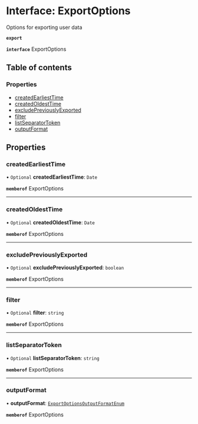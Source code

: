 # Interface: ExportOptions

Options for exporting user data

**`export`**

**`interface`** ExportOptions

## Table of contents

### Properties

- [createdEarliestTime](ExportOptions.md#createdearliesttime)
- [createdOldestTime](ExportOptions.md#createdoldesttime)
- [excludePreviouslyExported](ExportOptions.md#excludepreviouslyexported)
- [filter](ExportOptions.md#filter)
- [listSeparatorToken](ExportOptions.md#listseparatortoken)
- [outputFormat](ExportOptions.md#outputformat)

## Properties

### <a id="createdearliesttime" name="createdearliesttime"></a> createdEarliestTime

• `Optional` **createdEarliestTime**: `Date`

**`memberof`** ExportOptions

___

### <a id="createdoldesttime" name="createdoldesttime"></a> createdOldestTime

• `Optional` **createdOldestTime**: `Date`

**`memberof`** ExportOptions

___

### <a id="excludepreviouslyexported" name="excludepreviouslyexported"></a> excludePreviouslyExported

• `Optional` **excludePreviouslyExported**: `boolean`

**`memberof`** ExportOptions

___

### <a id="filter" name="filter"></a> filter

• `Optional` **filter**: `string`

**`memberof`** ExportOptions

___

### <a id="listseparatortoken" name="listseparatortoken"></a> listSeparatorToken

• `Optional` **listSeparatorToken**: `string`

**`memberof`** ExportOptions

___

### <a id="outputformat" name="outputformat"></a> outputFormat

• **outputFormat**: [`ExportOptionsOutputFormatEnum`](../enums/ExportOptionsOutputFormatEnum.md)

**`memberof`** ExportOptions
